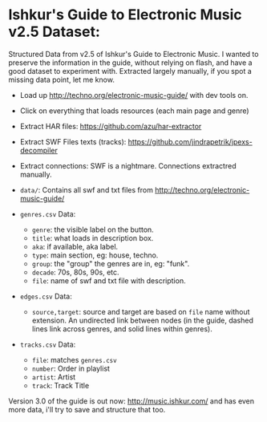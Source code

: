 # Ishkur's Guide to Electronic Music v2.5 Dataset:

Structured Data from v2.5 of Ishkur's Guide to Electronic Music. I wanted to preserve the information in the guide, without relying on flash, and have a good dataset to experiment with. Extracted largely manually, if you spot a missing data point, let me know.

* Load up http://techno.org/electronic-music-guide/ with dev tools on.

* Click on everything that loads resources (each main page and genre)

* Extract HAR files: https://github.com/azu/har-extractor

* Extract SWF Files texts (tracks): https://github.com/jindrapetrik/jpexs-decompiler

* Extract connections: SWF is a nightmare. Connections extractred manually.

* `data/`: Contains all swf and txt files from http://techno.org/electronic-music-guide/

* `genres.csv` Data:
  - `genre`: the visible label on the button.
  - `title`: what loads in description box.
  - `aka`: if available, aka label.
  - `type`: main section, eg: house, techno.
  - `group`: the "group" the genres are in, eg: "funk".
  - `decade`: 70s, 80s, 90s, etc.
  - `file`: name of swf and txt file with description.

* `edges.csv` Data:
  - `source,target`: source and target are based on `file` name without extension. An undirected link between nodes (in the guide, dashed lines link across genres, and solid lines within genres).
  
* `tracks.csv` Data:
  - `file`: matches `genres.csv`
  - `number`: Order in playlist
  - `artist`: Artist
  - `track`: Track Title
  
Version 3.0 of the guide is out now: http://music.ishkur.com/ and has even more data, i'll try to save and structure that too.

